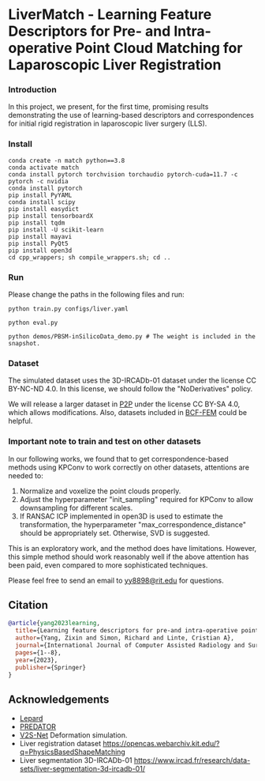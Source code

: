 # LiverMatch - Learning Feature Descriptors for Pre- and Intra-operative Point Cloud Matching for Laparoscopic Liver Registration

### Introduction

In this project, we present, for the first time, promising results demonstrating the use of learning-based descriptors and correspondences for initial rigid registration in laparoscopic liver surgery (LLS).

### Install
```
conda create -n match python==3.8
conda activate match
conda install pytorch torchvision torchaudio pytorch-cuda=11.7 -c pytorch -c nvidia
conda install pytorch
pip install PyYAML
conda install scipy
pip install easydict
pip install tensorboardX
pip install tqdm
pip install -U scikit-learn
pip install mayavi
pip install PyQt5
pip install open3d
cd cpp_wrappers; sh compile_wrappers.sh; cd ..
```
### Run

Please change the paths in the following files and run:

```
python train.py configs/liver.yaml
```


```
python eval.py
```

```
python demos/PBSM-inSilicoData_demo.py # The weight is included in the snapshot. 
```

### Dataset

The simulated dataset uses the 3D-IRCADb-01 dataset under the license CC BY-NC-ND 4.0. In this license, we should follow the "NoDerivatives" policy.

We will release a larger dataset in [P2P](https://github.com/zixinyang9109/P2P) under the license CC BY-SA 4.0, which allows modifications. Also, datasets included in [BCF-FEM](https://github.com/zixinyang9109/BCF-FEM) could be helpful.



### Important note to train and test on other datasets

In our following works, we found that to get correspondence-based methods using KPConv to work correctly on other datasets, attentions are needed to:

1. Normalize and voxelize the point clouds properly.
2. Adjust the hyperparameter "init_sampling" required for KPConv to allow downsampling for different scales.
3. If RANSAC ICP implemented in open3D is used to estimate the transformation, the hyperparameter "max_correspondence_distance" should be appropriately set. Otherwise, SVD is suggested.

This is an exploratory work, and the method does have limitations. However, this simple method should work reasonably well if the above attention has been paid, even compared to more sophisticated techniques.

Please feel free to send an email to yy8898@rit.edu for questions.

## Citation

```bibtex
@article{yang2023learning,
  title={Learning feature descriptors for pre-and intra-operative point cloud matching for laparoscopic liver registration},
  author={Yang, Zixin and Simon, Richard and Linte, Cristian A},
  journal={International Journal of Computer Assisted Radiology and Surgery},
  pages={1--8},
  year={2023},
  publisher={Springer}
}
```



## Acknowledgements

- [Lepard](https://github.com/rabbityl/lepard) 
- [PREDATOR](https://github.com/prs-eth/OverlapPredator)
- [V2S-Net](https://gitlab.com/nct_tso_public/Volume2SurfaceCNN) Deformation simulation.
- Liver registration dataset https://opencas.webarchiv.kit.edu/?q=PhysicsBasedShapeMatching
- Liver segmentation 3D-IRCADb-01 https://www.ircad.fr/research/data-sets/liver-segmentation-3d-ircadb-01/
